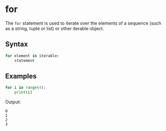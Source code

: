 # for
The `for` statement is used to iterate over the elements of a sequence (such as a string, tuple or list) or other iterable object.

## Syntax
```python
for element in iterable:
    statement
```

## Examples
```python
for i in range(4):
    print(i)
```
Output:
```
0
1
2
3
```
